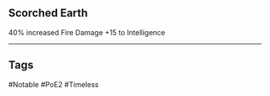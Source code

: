 ## Scorched Earth
40% increased Fire Damage
+15 to Intelligence

---
## Tags
#Notable
#PoE2
#Timeless
